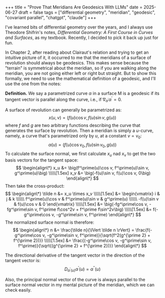 +++
title = "Prove That Meridians Are Geodesics With LLMs"
date = 2025-06-27
draft = false
tags = ["differential geometry", "meridian", "geodesic", "covariant parallel", "chatgpt", "claude"]
+++

I've learned bits of differential geometry over the years, and I always use Theodore Shifrin's notes, 
*Differential Geometry: A First Course in Curves and Surfaces*, as my textbook. Recently, I decided to
pick it back up just for fun. 

In Chapter 2, after reading about Clairaut's relation and trying to get an intuitive picture of it, it occurred 
to me that the meridians of a surface of revolution should always be geodesics. This makes sense because the "terrain" 
is symmetrical about the meridian, so if you are walking along the meridian, you are not going either left or right but straight. 
But to show this formally, we need to use the mathematical definition of a geodesic, and I'll use the one from the 
notes:

**Definition.** We say a parametrized curve $\alpha$ in a surface M is a geodesic if its tangent vector is parallel along the curve, 
i.e., if $\nabla_{\alpha^\prime}\alpha^\prime=0.$

A surface of revolution can generally be parametrized as:
$$
    x(u, v) = \big(f(u)\cos v, f(u)\sin v, g(u)\big)
$$
where $f$ and $g$ are two arbitrary functions describing the curve that generates the surface by revolution. Then 
a meridian is simply a $u$-curve, namely, a curve that's parametrized only by $u$, at a constant $v=v_0$:
$$
    \alpha(u) = \big(f(u)\cos v_0, f(u)\sin v_0, g(u)\big)
$$
To calculate the surface normal, we first calculate $x_u$ nad $x_v$ to get the two basis vectors for the tangent space:
$$
\begin{align\*}
    x_u &= \big(f^\prime(u)\cos v, f^\prime(u)\sin v, g^\prime(u)\big) \\\\\[1.5ex]
    x_v &= \big(-f(u)\sin v, f(u)\cos v, 0\big)
\end{align\*}
$$
Then take the cross-product:
$$
\begin{align\*}
    \tilde n &= x_u \times x_v \\\\\[1.5ex]
             &= \begin{vmatrix}
                    i & j & k \\\\\\
                    f^\prime(u)\cos v & f^\prime(u)\sin v & g^\prime(u) \\\\\\
                    -f(u)\sin v & f(u)\cos v & 0
                \end{vmatrix} \\\\\[1.5ex]
             &= \big(-fg^\prime\cos v, -fg^\prime\sin v, f^\prime f\cos^2v + f^\prime f\sin^2v\big) \\\\\[1.5ex]
             &= f(-g^\prime\cos v, -g^\prime\sin v, f^\prime)
\end{align\*}
$$
The normalized surface normal is therefore:
$$
\begin{align\*}
    n &= \frac{\tilde n}{\lVert \tilde n \rVert} 
      = \frac{f(-g^\prime\cos v, -g^\prime\sin v, f^\prime)}{\sqrt{f^2(g^{\prime 2} + f^{\prime 2})}} \\\\\[1.5ex]
      &= \frac{(-g^\prime\cos v, -g^\prime\sin v, f^\prime)}{\sqrt{(g^{\prime 2} + f^{\prime 2})}}
\end{align\*}
$$

The directional derivative of the tangent vector in the direction of the tangent vector is:
$$
    D_{\alpha^\prime(u)} \alpha^\prime(u) = \alpha^{\prime\prime}(u)
$$

Also, the principal normal vector of the curve is always parallel to the surface normal vector in my mental picture 
of the meridian, which we can check easily.